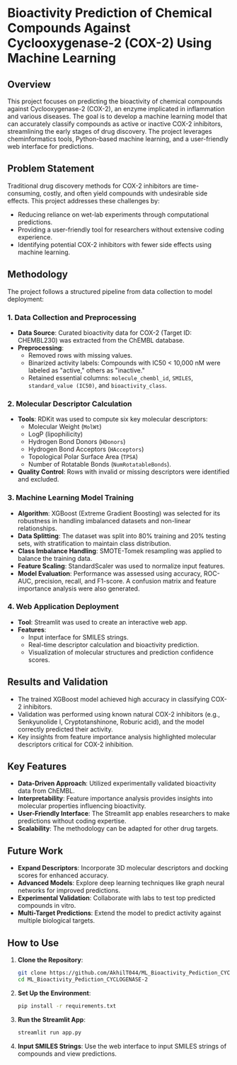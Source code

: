 # Bioactivity Prediction of Chemical Compounds Against Cyclooxygenase-2 (COX-2) Using Machine Learning

## Overview
This project focuses on predicting the bioactivity of chemical compounds against Cyclooxygenase-2 (COX-2), an enzyme implicated in inflammation and various diseases. The goal is to develop a machine learning model that can accurately classify compounds as active or inactive COX-2 inhibitors, streamlining the early stages of drug discovery. The project leverages cheminformatics tools, Python-based machine learning, and a user-friendly web interface for predictions.



## Problem Statement
Traditional drug discovery methods for COX-2 inhibitors are time-consuming, costly, and often yield compounds with undesirable side effects. This project addresses these challenges by:
- Reducing reliance on wet-lab experiments through computational predictions.
- Providing a user-friendly tool for researchers without extensive coding experience.
- Identifying potential COX-2 inhibitors with fewer side effects using machine learning.



## Methodology
The project follows a structured pipeline from data collection to model deployment:

### 1. Data Collection and Preprocessing
- **Data Source**: Curated bioactivity data for COX-2 (Target ID: CHEMBL230) was extracted from the ChEMBL database.
- **Preprocessing**:
  - Removed rows with missing values.
  - Binarized activity labels: Compounds with IC50 < 10,000 nM were labeled as "active," others as "inactive."
  - Retained essential columns: `molecule_chembl_id`, `SMILES`, `standard_value (IC50)`, and `bioactivity_class`.

### 2. Molecular Descriptor Calculation
- **Tools**: RDKit was used to compute six key molecular descriptors:
  - Molecular Weight (`MolWt`)
  - LogP (lipophilicity)
  - Hydrogen Bond Donors (`HDonors`)
  - Hydrogen Bond Acceptors (`HAcceptors`)
  - Topological Polar Surface Area (`TPSA`)
  - Number of Rotatable Bonds (`NumRotatableBonds`).
- **Quality Control**: Rows with invalid or missing descriptors were identified and excluded.

### 3. Machine Learning Model Training
- **Algorithm**: XGBoost (Extreme Gradient Boosting) was selected for its robustness in handling imbalanced datasets and non-linear relationships.
- **Data Splitting**: The dataset was split into 80% training and 20% testing sets, with stratification to maintain class distribution.
- **Class Imbalance Handling**: SMOTE-Tomek resampling was applied to balance the training data.
- **Feature Scaling**: StandardScaler was used to normalize input features.
- **Model Evaluation**: Performance was assessed using accuracy, ROC-AUC, precision, recall, and F1-score. A confusion matrix and feature importance analysis were also generated.

### 4. Web Application Deployment
- **Tool**: Streamlit was used to create an interactive web app.
- **Features**:
  - Input interface for SMILES strings.
  - Real-time descriptor calculation and bioactivity prediction.
  - Visualization of molecular structures and prediction confidence scores.



## Results and Validation
- The trained XGBoost model achieved high accuracy in classifying COX-2 inhibitors.
- Validation was performed using known natural COX-2 inhibitors (e.g., Senkyunolide I, Cryptotanshinone, Roburic acid), and the model correctly predicted their activity.
- Key insights from feature importance analysis highlighted molecular descriptors critical for COX-2 inhibition.



## Key Features
- **Data-Driven Approach**: Utilized experimentally validated bioactivity data from ChEMBL.
- **Interpretability**: Feature importance analysis provides insights into molecular properties influencing bioactivity.
- **User-Friendly Interface**: The Streamlit app enables researchers to make predictions without coding expertise.
- **Scalability**: The methodology can be adapted for other drug targets.



## Future Work
- **Expand Descriptors**: Incorporate 3D molecular descriptors and docking scores for enhanced accuracy.
- **Advanced Models**: Explore deep learning techniques like graph neural networks for improved predictions.
- **Experimental Validation**: Collaborate with labs to test top predicted compounds in vitro.
- **Multi-Target Predictions**: Extend the model to predict activity against multiple biological targets.



## How to Use
1. **Clone the Repository**:
   ```bash
   git clone https://github.com/AkhilT044/ML_Bioactivity_Pediction_CYCLOGENASE-2.git
   cd ML_Bioactivity_Pediction_CYCLOGENASE-2
   ```

2. **Set Up the Environment**:
   ```bash
   pip install -r requirements.txt
   ```

3. **Run the Streamlit App**:
   ```bash
   streamlit run app.py
   ```

4. **Input SMILES Strings**: Use the web interface to input SMILES strings of compounds and view predictions.


